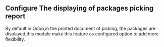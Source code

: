 Configure The displaying of packages picking report
---------------------------------------------------
By default in Odoo,in the printed document of picking, the packages are displayed,this module make this feature as configured option to add more flexibility. 


